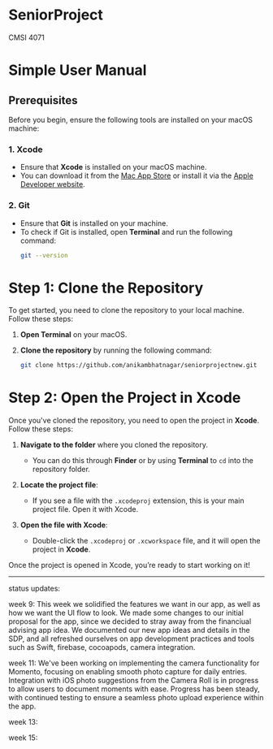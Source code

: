 # SeniorProject
CMSI 4071

# Simple User Manual

## Prerequisites

Before you begin, ensure the following tools are installed on your macOS machine:

### 1. **Xcode**
- Ensure that **Xcode** is installed on your macOS machine. 
- You can download it from the [Mac App Store](https://apps.apple.com/us/app/xcode/id497799835?mt=12) or install it via the [Apple Developer website](https://developer.apple.com/xcode/).

### 2. **Git**
- Ensure that **Git** is installed on your machine.
- To check if Git is installed, open **Terminal** and run the following command:
  ```bash
  git --version

# Step 1: Clone the Repository

To get started, you need to clone the repository to your local machine. Follow these steps:

1. **Open Terminal** on your macOS.

2. **Clone the repository** by running the following command:
   ```bash
   git clone https://github.com/anikambhatnagar/seniorprojectnew.git

# Step 2: Open the Project in Xcode

Once you've cloned the repository, you need to open the project in **Xcode**. Follow these steps:

1. **Navigate to the folder** where you cloned the repository.
   - You can do this through **Finder** or by using **Terminal** to `cd` into the repository folder.

2. **Locate the project file**:
   - If you see a file with the `.xcodeproj` extension, this is your main project file. Open it with Xcode.

3. **Open the file with Xcode**:
   - Double-click the `.xcodeproj` or `.xcworkspace` file, and it will open the project in **Xcode**.

Once the project is opened in Xcode, you’re ready to start working on it!

---


status updates:

week 9:
This week we solidified the features we want in our app, as well as how we want the UI flow to look. We made some changes to our initial proposal for the app, since we decided to stray away from the financiual advising app idea. We documented our new app ideas and details in the SDP, and all refreshed ourselves on app development practices and tools such as Swift, firebase, cocoapods, camera integration.

week 11:
We've been working on implementing the camera functionality for Momento, focusing on enabling smooth photo capture for daily entries. Integration with iOS photo suggestions from the Camera Roll is in progress to allow users to document moments with ease. Progress has been steady, with continued testing to ensure a seamless photo upload experience within the app.

week 13:

week 15:
